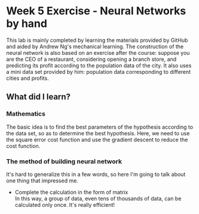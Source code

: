 # Week 5 Exercise - Neural Networks by hand

This lab is mainly completed by learning the materials provided by GitHub and aided by Andrew Ng's mechanical learning. The construction of the neural network is also based on an exercise after the course: suppose you are the CEO of a restaurant, considering opening a branch store, and predicting its profit according to the population data of the city. It also uses a mini data set provided by him: population data corresponding to different cities and profits.
 
## What did I learn?
### Mathematics
  The basic idea is to find the best parameters of the hypothesis according to the data set, so as to determine the best hypothesis. Here, we need to use the square error cost function and use the gradient descent to reduce the cost function.

### The method of building neural network
  It's hard to generalize this in a few words, so here I'm going to talk about one thing that impressed me.  
  * Complete the calculation in the form of matrix   
    In this way, a group of data, even tens of thousands of data, can be calculated only once. It's really efficient!
    
